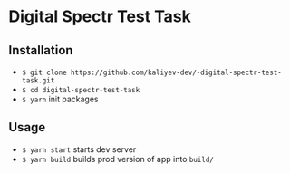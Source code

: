 # Digital Spectr Test Task

## Installation

- `$ git clone https://github.com/kaliyev-dev/-digital-spectr-test-task.git`
- `$ cd digital-spectr-test-task`
- `$ yarn` init packages

## Usage

- `$ yarn start` starts dev server
- `$ yarn build` builds prod version of app into `build/`
